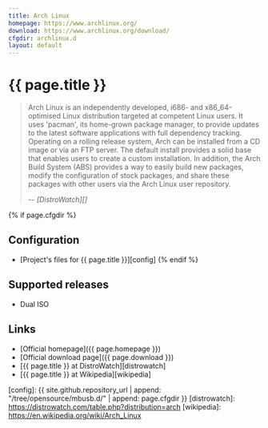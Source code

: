 ```yaml
---
title: Arch Linux
homepage: https://www.archlinux.org/
download: https://www.archlinux.org/download/
cfgdir: archlinux.d
layout: default
---
```


# {{ page.title }}

> Arch Linux is an independently developed, i686- and x86_64-optimised Linux
> distribution targeted at competent Linux users. It uses 'pacman', its
> home-grown package manager, to provide updates to the latest software
> applications with full dependency tracking. Operating on a rolling release
> system, Arch can be installed from a CD image or via an FTP server. The
> default install provides a solid base that enables users to create a custom
> installation. In addition, the Arch Build System (ABS) provides a way to
> easily build new packages, modify the configuration of stock packages, and
> share these packages with other users via the Arch Linux user repository.
>
> -- <cite markdown="1">[DistroWatch][]</cite>


{% if page.cfgdir %}
## Configuration

- [Project's files for {{ page.title }}][config]
{% endif %}


## Supported releases

- Dual ISO


## Links

- [Official homepage]({{ page.homepage }})
- [Official download page]({{ page.download }})
- [{{ page.title }} at DistroWatch][distrowatch]
- [{{ page.title }} at Wikipedia][wikipedia]


[config]: {{ site.github.repository_url | append: "/tree/opensource/mbusb.d/" | append: page.cfgdir }}
[distrowatch]: https://distrowatch.com/table.php?distribution=arch
[wikipedia]: https://en.wikipedia.org/wiki/Arch_Linux
